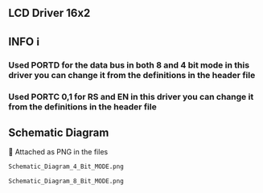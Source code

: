 ## LCD Driver 16x2

## INFO ℹ️
### Used PORTD for the data bus in both 8 and 4 bit mode in this driver you can change it from the definitions in the header file

### Used PORTC 0,1 for RS and EN in this driver you can change it from the definitions in the header file

## Schematic Diagram
📎 Attached as PNG in the files

```bash
Schematic_Diagram_4_Bit_MODE.png
```
```bash
Schematic_Diagram_8_Bit_MODE.png
```
